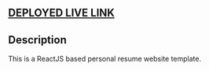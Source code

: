 

## <a href="https://portfolio-b84a0.web.app/" target="_blank">DEPLOYED LIVE LINK</a>

## Description
This is a ReactJS based personal resume website template. 





